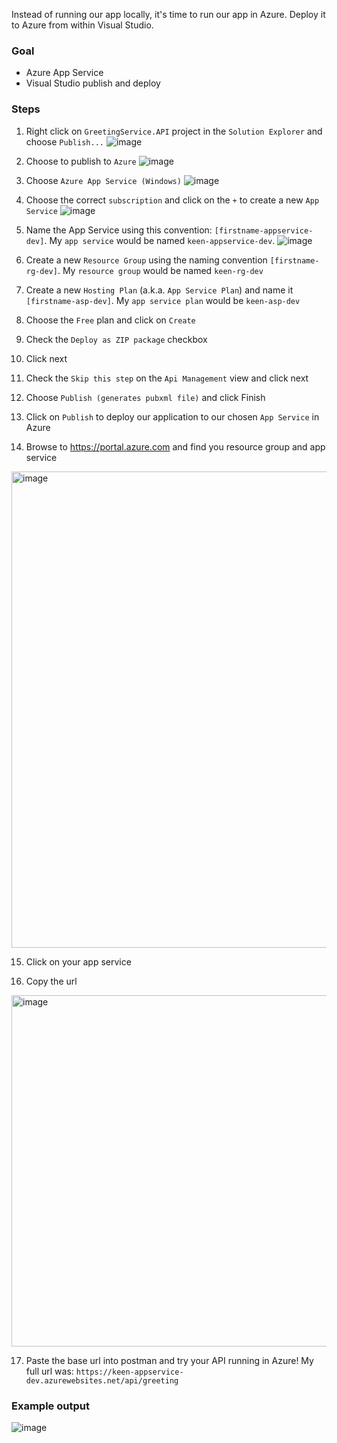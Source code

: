 Instead of running our app locally, it's time to run our app in Azure. Deploy it to Azure from within Visual Studio.

### Goal
- Azure App Service
- Visual Studio publish and deploy

### Steps
1. Right click on `GreetingService.API` project in the `Solution Explorer` and choose `Publish...`
![image](https://user-images.githubusercontent.com/2921523/146207499-80d01f7e-6965-4237-8d80-62abe9132784.png)

2. Choose to publish to `Azure`
![image](https://user-images.githubusercontent.com/2921523/146207640-f43589ec-bac8-44a3-b334-a5f70f0336d5.png)

3. Choose `Azure App Service (Windows)`
![image](https://user-images.githubusercontent.com/2921523/146207737-e388bc4d-129b-4b45-be9f-f2ad4282d82a.png)

4. Choose the correct `subscription` and click on the `+` to create a new `App Service`
![image](https://user-images.githubusercontent.com/2921523/146208048-98ccb1c5-eaae-4718-b524-10b796768425.png)

5. Name the App Service using this convention: `[firstname-appservice-dev]`. My `app service` would be named `keen-appservice-dev`. 
![image](https://user-images.githubusercontent.com/2921523/146210750-921dc1e3-49d9-43d5-9fa8-aafc2df752f6.png)

6. Create a new `Resource Group` using the naming convention `[firstname-rg-dev]`. My `resource group` would be named `keen-rg-dev`  

7. Create a new `Hosting Plan` (a.k.a. `App Service Plan`) and name it `[firstname-asp-dev]`. My `app service plan` would be `keen-asp-dev`

8. Choose the `Free` plan and click on `Create`

9. Check the `Deploy as ZIP package` checkbox

10. Click next

11. Check the `Skip this step` on the `Api Management` view and click next

12. Choose `Publish (generates pubxml file)` and click Finish

13. Click on `Publish` to deploy our application to our chosen `App Service` in Azure

14. Browse to https://portal.azure.com and find you resource group and app service
<img width="762" alt="image" src="https://user-images.githubusercontent.com/2921523/146211084-c00b1611-9e4a-4197-ae68-2fd10101ef80.png">

15. Click on your app service

16. Copy the url
<img width="562" alt="image" src="https://user-images.githubusercontent.com/2921523/146211224-ebeb0184-3027-4e80-b747-1c53840cf7b4.png">

17. Paste the base url into postman and try your API running in Azure! My full url was: `https://keen-appservice-dev.azurewebsites.net/api/greeting` 



### Example output
![image](https://user-images.githubusercontent.com/2921523/146220772-0e9265bc-29d2-4f17-a747-c4574fa7caa8.png)
